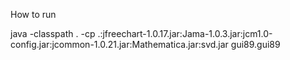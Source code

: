 How to run

java -classpath . -cp .:jfreechart-1.0.17.jar:Jama-1.0.3.jar:jcm1.0-config.jar:jcommon-1.0.21.jar:Mathematica.jar:svd.jar gui89.gui89